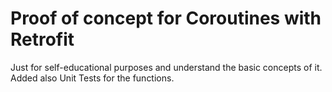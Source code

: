 # Proof of concept for Coroutines with Retrofit
Just for self-educational purposes and understand the basic concepts of it.
Added also Unit Tests for the functions.
